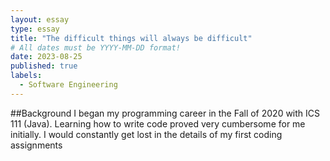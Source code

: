```yaml
---
layout: essay
type: essay
title: "The difficult things will always be difficult"
# All dates must be YYYY-MM-DD format!
date: 2023-08-25
published: true
labels:
  - Software Engineering
---
```

##Background
I began my programming career in the Fall of 2020 with ICS 111 (Java). Learning how to write code proved very cumbersome for me initially. I would constantly get lost in the details of my first coding assignments 
